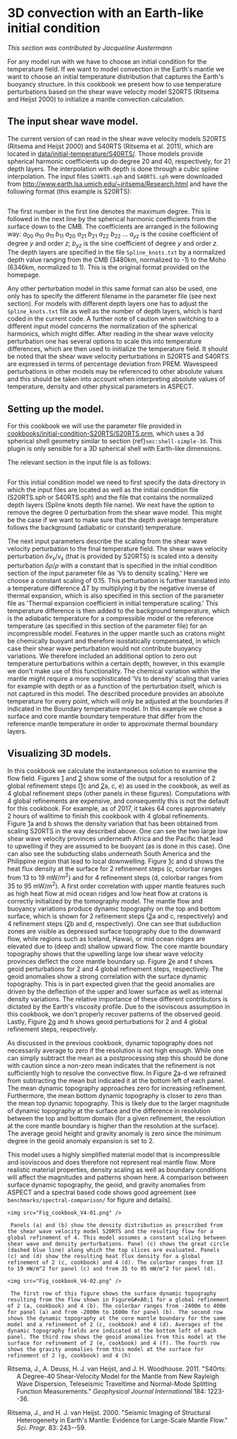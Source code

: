 # 3D convection with an Earth-like initial condition

*This section was contributed by Jacqueline Austermann*

For any model run with we have to choose an initial condition for the
temperature field. If we want to model convection in the Earth's mantle
we want to choose an initial temperature distribution that captures the
Earth's buoyancy structure. In this cookbook we present how to use
temperature perturbations based on the shear wave velocity model S20RTS
(Ritsema and Heijst 2000) to initialize a mantle convection calculation.

## The input shear wave model.

The current version of can read in the shear wave velocity models S20RTS
(Ritsema and Heijst 2000) and S40RTS (Ritsema et al. 2011), which are located
in [data/initial-temperature/S40RTS/]. Those models provide spherical
harmonic coefficients up do degree 20 and 40, respectively, for 21 depth
layers. The interpolation with depth is done through a cubic spline
interpolation. The input files `S20RTS.sph` and `S40RTS.sph` were downloaded
from <http://www.earth.lsa.umich.edu/~jritsema/Research.html> and have the
following format (this example is S20RTS):

``` prmfile
```

The first number in the first line denotes the maximum degree. This is
followed in the next line by the spherical harmonic coefficients from the
surface down to the CMB. The coefficients are arranged in the following way:
$a_{00}$
$a_{10}$ $a_{11}$ $b_{11}$
$a_{20}$ $a_{21}$ $b_{21}$ $a_{22}$ $b_{22}$
...
$a_{yz}$ is the cosine coefficient of degree $y$ and order $z$; $b_{yz}$ is
the sine coefficient of degree $y$ and order $z$. The depth layers are
specified in the file `Spline_knots.txt` by a normalized depth value ranging
from the CMB (3480km, normalized to -1) to the Moho (6346km, normalized to 1).
This is the original format provided on the homepage.

Any other perturbation model in this same format can also be used, one only
has to specify the different filename in the parameter file (see next
section). For models with different depth layers one has to adjust the
`Spline_knots.txt` file as well as the number of depth layers, which is hard
coded in the current code. A further note of caution when switching to a
different input model concerns the normalization of the spherical harmonics,
which might differ. After reading in the shear wave velocity perturbation one
has several options to scale this into temperature differences, which are then
used to initialize the temperature field. It should be noted that the shear
wave velocity perturbations in S20RTS and S40RTS are expressed in terms of
percentage deviation from PREM. Wavespeed perturbations in other models may be
referenced to other absolute values and this should be taken into account when
interpreting absolute values of temperature, density and other physical
parameters in ASPECT.

## Setting up the model.

For this cookbook we will use the parameter file provided in
[cookbooks/initial-condition-S20RTS/S20RTS.prm](https://www.github.com/geodynamics/aspect/blob/main/cookbooks/initial-condition-S20RTS/S20RTS.prm), which uses a 3d spherical
shell geometry similar to section {ref}`sec:shell-simple-3d`. This plugin is
only sensible for a 3D spherical shell with Earth-like dimensions.

The relevant section in the input file is as follows:

``` prmfile
```

For this initial condition model we need to first specify the data directory
in which the input files are located as well as the initial condition file
(S20RTS.sph or S40RTS.sph) and the file that contains the normalized depth
layers (Spline knots depth file name). We next have the option to remove the
degree 0 perturbation from the shear wave model. This might be the case if we
want to make sure that the depth average temperature follows the background
(adiabatic or constant) temperature.

The next input parameters describe the scaling from the shear wave velocity
perturbation to the final temperature field. The shear wave velocity
perturbation $\delta v_s / v_s$ (that is provided by S20RTS) is scaled into a
density perturbation $\delta \rho / \rho$ with a constant that is specified in
the initial condition section of the input parameter file as 'Vs to
density scaling.' Here we choose a constant scaling of 0.15. This
perturbation is further translated into a temperature difference $\Delta T$ by
multiplying it by the negative inverse of thermal expansion, which is also
specified in this section of the parameter file as 'Thermal expansion
coefficient in initial temperature scaling.' This temperature difference
is then added to the background temperature, which is the adiabatic
temperature for a compressible model or the reference temperature (as
specified in this section of the parameter file) for an incompressible model.
Features in the upper mantle such as cratons might be chemically buoyant and
therefore isostatically compensated, in which case their shear wave
perturbation would not contribute buoyancy variations. We therefore included
an additional option to zero out temperature perturbations within a certain
depth, however, in this example we don't make use of this functionality.
The chemical variation within the mantle might require a more sophisticated
'Vs to density' scaling that varies for example with depth or as a
function of the perturbation itself, which is not captured in this model. The
described procedure provides an absolute temperature for every point, which
will only be adjusted at the boundaries if indicated in the Boundary
temperature model. In this example we chose a surface and core mantle boundary
temperature that differ from the reference mantle temperature in order to
approximate thermal boundary layers.

## Visualizing 3D models.

In this cookbook we calculate the instantaneous solution to examine the flow
field. Figures&nbsp;[1] and [2] show some of the output for a resolution
of 2 global refinement steps ([1]c and [2]a, c, e) as used in the
cookbook, as well as 4 global refinement steps (other panels in these
figures). Computations with 4 global refinements are expensive, and
consequently this is not the default for this cookbook. For example, as of
2017, it takes 64 cores approximately 2 hours of walltime to finish this
cookbook with 4 global refinements. Figure&nbsp;[1]a and b shows the density
variation that has been obtained from scaling S20RTS in the way described
above. One can see the two large low shear wave velocity provinces underneath
Africa and the Pacific that lead to upwelling if they are assumed to be
buoyant (as is done in this case). One can also see the subducting slabs
underneath South America and the Philippine region that lead to local
downwelling. Figure&nbsp;[1]c and d shows the heat flux density at the
surface for 2 refinement steps (c, colorbar ranges from 13 to 19 mW/$m^2$) and
for 4 refinement steps (d, colorbar ranges from 35 to 95 mW/$m^2$). A first
order correlation with upper mantle features such as high heat flow at mid
ocean ridges and low heat flow at cratons is correctly initialized by the
tomography model. The mantle flow and buoyancy variations produce dynamic
topography on the top and bottom surface, which is shown for 2 refinement
steps ([2]a and c, respectively) and 4 refinement steps ([2]b and d,
respectively). One can see that subduction zones are visible as depressed
surface topography due to the downward flow, while regions such as Iceland,
Hawaii, or mid ocean ridges are elevated due to (deep and) shallow upward
flow. The core mantle boundary topography shows that the upwelling large low
shear wave velocity provinces deflect the core mantle boundary up.
Figure&nbsp;[2]e and f shows geoid perturbations for 2 and 4 global
refinement steps, respectively. The geoid anomalies show a strong correlation
with the surface dynamic topography. This is in part expected given that the
geoid anomalies are driven by the deflection of the upper and lower surface as
well as internal density variations. The relative importance of these
different contributors is dictated by the Earth's viscosity profile. Due
to the isoviscous assumption in this cookbook, we don't properly recover
patterns of the observed geoid. Lastly, Figure&nbsp;[2]g and h shows geoid
perturbations for 2 and 4 global refinement steps, respectively.

As discussed in the previous cookbook, dynamic topography does not necessarily
average to zero if the resolution is not high enough. While one can simply
subtract the mean as a postprocessing step this should be done with caution
since a non-zero mean indicates that the refinement is not sufficiently high
to resolve the convective flow. In Figure&nbsp;[2]a-d we refrained from
subtracting the mean but indicated it at the bottom left of each panel. The
mean dynamic topography approaches zero for increasing refinement.
Furthermore, the mean bottom dynamic topography is closer to zero than the
mean top dynamic topography. This is likely due to the larger magnitude of
dynamic topography at the surface and the difference in resolution between the
top and bottom domain (for a given refinement, the resolution at the core
mantle boundary is higher than the resolution at the surface). The average
geoid height and gravity anomaly is zero since the minimum degree in the geoid
anomaly expansion is set to 2.

This model uses a highly simplified material model that is incompressible and
isoviscous and does therefore not represent real mantle flow. More realistic
material properties, density scaling as well as boundary conditions will
affect the magnitudes and patterns shown here. A comparison between surface
dynamic topography, the geoid, and gravity anomalies from ASPECT and a
spectral based code shows good agreement (see
`benchmarks/spectral-comparison/` for figure and details).

```{figure-md} fig:ic-1
<img src="Fig_cookbook_V4-01.png" />

 Panels (a) and (b) show the density distribution as prescribed from the shear wave velocity model S20RTS and the resulting flow for a global refinement of 4. This model assumes a constant scaling between shear wave and density perturbations. Panel (c) shows the great circle (dashed blue line) along which the top slices are evaluated. Panels (c) and (d) show the resulting heat flux density for a global refinement of 2 (c, cookbook) and 4 (d). The colorbar ranges from 13 to 19 mW/m^2 for panel (c) and from 35 to 95 mW/m^2 for panel (d).
```

```{figure-md} fig:ic-2
<img src="Fig_cookbook_V4-02.png" />

 The first row of this figure shows the surface dynamic topography resulting from the flow shown in Figure&#xA0;1 for a global refinement of 2 (a, cookbook) and 4 (b). The colorbar ranges from -2400m to 400m for panel (a) and from -2000m to 1600m for panel (b). The second row shows the dynamic topography at the core mantle boundary for the same model and a refinement of 2 (c, cookbook) and 4 (d). Averages of the dynamic topography fields are indicated at the bottom left of each panel. The third row shows the geoid anomalies from this model at the surface for refinement of 2 (e, cookbook) and 4 (f). The fourth row shows the gravity anomalies from this model at the surface for refinement of 2 (g, cookbook) and 4 (h)
```

<div id="refs" class="references csl-bib-body hanging-indent">

<div id="ref-S40RTS" class="csl-entry">

Ritsema, J., A. Deuss, H. J. van Heijst, and J. H. Woodhouse. 2011.
"S40rts: A Degree-40 Shear-Velocity Model for the Mantle from New
Rayleigh Wave Dispersion, Teleseismic Traveltime and Normal-Mode Splitting
Function Measurements." *Geophysical Journal International* 184:
1223--36.

</div>

<div id="ref-S20RTS" class="csl-entry">

Ritsema, J., and H. J. van Heijst. 2000. "Seismic Imaging of Structural
Heterogeneity in Earth's Mantle: Evidence for Large-Scale Mantle
Flow." *Sci. Progr.* 83: 243--59.

</div>

</div>

  [data/initial-temperature/S40RTS/]: data/initial-temperature/S40RTS/
  [cookbooks/initial-condition-S20RTS/S20RTS.prm]: cookbooks/initial-condition-S20RTS/S20RTS.prm
  [1]: #sec:shell-simple-3d
  [1]: #fig:ic-1
  [2]: #fig:ic-2

